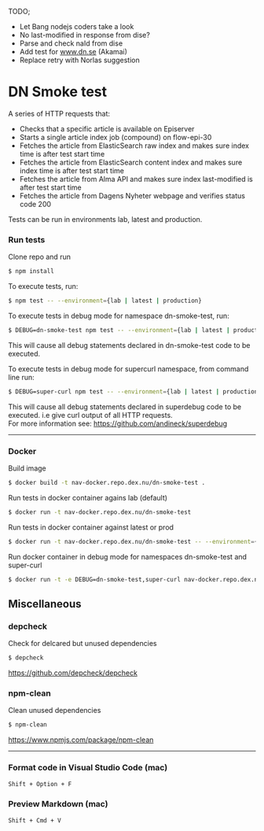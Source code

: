 TODO;
- Let Bang nodejs coders take a look
- No last-modified in response from dise?
- Parse and check naId from dise
- Add test for www.dn.se (Akamai)
- Replace retry with Norlas suggestion

# DN Smoke test
A series of HTTP requests that:  
- Checks that a specific article is available on Episerver
- Starts a single article index job (compound) on flow-epi-30
-  Fetches the article from ElasticSearch raw index and makes sure index time is after test start time
-  Fetches the article from ElasticSearch content index and makes sure index time is after test start time
-  Fetches the article from Alma API and makes sure index last-modified is after test start time
-  Fetches the article from Dagens Nyheter webpage and verifies status code 200  

Tests can be run in environments lab, latest and production.

### Run tests
Clone repo and run
```sh
$ npm install
```  

To execute tests, run:
```sh
$ npm test -- --environment={lab | latest | production}
```  

To execute tests in debug mode for namespace dn-smoke-test, run:
```sh
$ DEBUG=dn-smoke-test npm test -- --environment={lab | latest | production}
```  
This will cause all debug statements declared in dn-smoke-test code to be executed.  

To execute tests in debug mode for supercurl namespace, from command line run:
```sh
$ DEBUG=super-curl npm test -- --environment={lab | latest | production}
```
This will cause all debug statements declared in superdebug code to be executed.
i.e give curl output of all HTTP requests.   
For more information see: https://github.com/andineck/superdebug

---

### Docker
Build image
```sh
$ docker build -t nav-docker.repo.dex.nu/dn-smoke-test .
```  
Run tests in docker container agains lab (default)
```sh
$ docker run -t nav-docker.repo.dex.nu/dn-smoke-test
```

Run tests in docker container against latest or prod
```sh
$ docker run -t nav-docker.repo.dex.nu/dn-smoke-test -- --environment={latest | prod}
```

Run docker container in debug mode for namespaces dn-smoke-test and super-curl
```sh
$ docker run -t -e DEBUG=dn-smoke-test,super-curl nav-docker.repo.dex.nu/dn-smoke-test
```

## Miscellaneous

### depcheck  
Check for delcared but unused dependencies  
```sh
$ depcheck
```
https://github.com/depcheck/depcheck  


### npm-clean  
Clean unused dependencies  
```sh
$ npm-clean
```
https://www.npmjs.com/package/npm-clean  

---

### Format code in Visual Studio Code (mac)
```sh
Shift + Option + F
```

### Preview Markdown (mac)
```sh
Shift + Cmd + V
```
